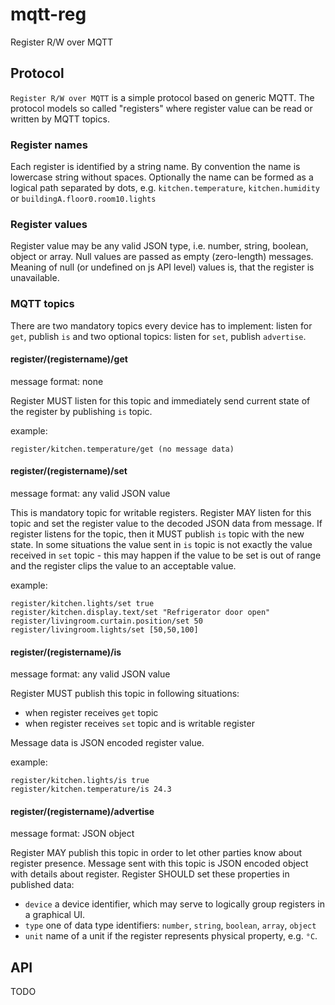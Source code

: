 # mqtt-reg
Register R/W over MQTT

## Protocol

`Register R/W over MQTT` is a simple protocol based on generic MQTT. The protocol models so called "registers" where register value can be read or written by MQTT topics.

### Register names

Each register is identified by a string name. By convention the name is lowercase string without spaces. Optionally the name can be formed as a logical path separated by dots, e.g. `kitchen.temperature`, `kitchen.humidity` or `buildingA.floor0.room10.lights`

### Register values

Register value may be any valid JSON type, i.e. number, string, boolean, object or array. Null values are passed as empty (zero-length) messages. Meaning of null (or undefined on js API level) values is, that the register is unavailable.

### MQTT topics

There are two mandatory topics every device has to implement: listen for `get`, publish `is` and two optional topics: listen for `set`, publish `advertise`.

#### register/(registername)/get

message format: none

Register MUST listen for this topic and immediately send current state of the register by publishing `is` topic.

example:
```
register/kitchen.temperature/get (no message data)
```

#### register/(registername)/set

message format: any valid JSON value

This is mandatory topic for writable registers. Register MAY listen for this topic and set the register value to the decoded JSON data from message. If register listens for the topic, then it MUST publish `is` topic with the new state. In some situations the value sent in `is` topic is not exactly the value received in `set` topic - this may happen if the value to be set is out of range and the register clips the value to an acceptable value.

example:
```
register/kitchen.lights/set true
register/kitchen.display.text/set "Refrigerator door open"
register/livingroom.curtain.position/set 50
register/livingroom.lights/set [50,50,100]
```

#### register/(registername)/is

message format: any valid JSON value

Register MUST publish this topic in following situations:

- when register receives `get` topic
- when register receives `set` topic and is writable register

Message data is JSON encoded register value.

example:
```
register/kitchen.lights/is true
register/kitchen.temperature/is 24.3
```

#### register/(registername)/advertise

message format: JSON object

Register MAY publish this topic in order to let other parties know about register presence. Message sent with this topic is JSON encoded object with details about register. Register SHOULD set these properties in published data:

- `device` a device identifier, which may serve to logically group registers in a graphical UI.
- `type` one of data type identifiers: `number`, `string`, `boolean`, `array`, `object`
- `unit` name of a unit if the register represents physical property, e.g. `°C`.


## API

TODO
